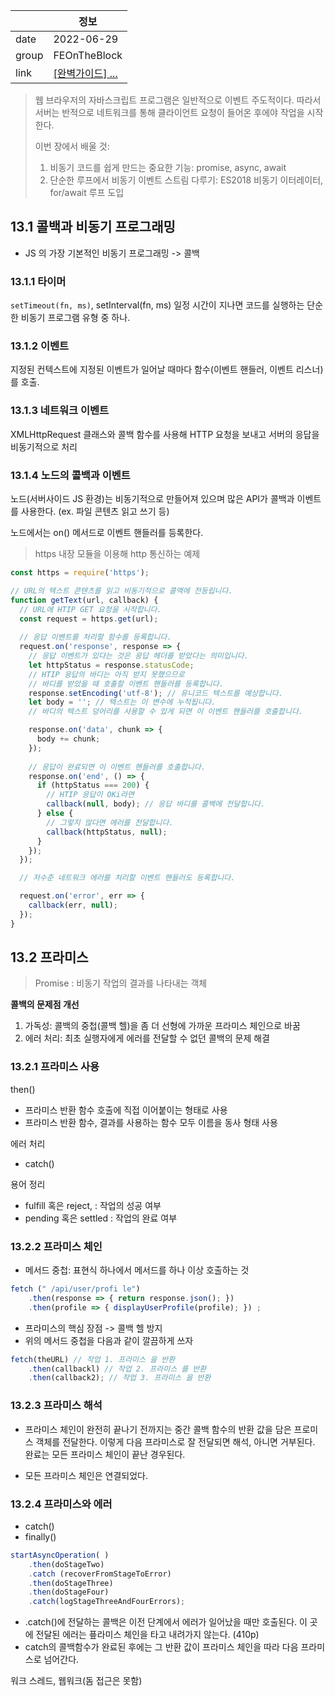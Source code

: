 
|  | 정보 |
|---|---|
| date | 2022-06-29 |
| group | FEOnTheBlock |
| link | [[완벽가이드] ...](#) |


> 웹 브라우저의 자바스크립트 프로그램은 일반적으로 이벤트 주도적이다. 따라서 서버는 반적으로 네트워크를 통해 클라이언트 요청이 들어온 후에야 작업을 시작한다. 
> 
> 이번 장에서 배울 것:
> 1. 비동기 코드를 쉽게 만드는 중요한 기능:  promise, async, await
> 2. 단순한 루프에서 비동기 이벤트 스트림 다루기: ES2018 비동기 이터레이터, for/await 루프 도입

## 13.1 콜백과 비동기 프로그래밍
- JS 의 가장 기본적인 비동기 프로그래밍 -> 콜백

### 13.1.1 타이머
`setTimeout(fn, ms)`, setInterval(fn, ms)
일정 시간이 지나면 코드를 실행하는 단순한 비동기 프로그램 유형 중 하나.

### 13.1.2 이벤트
지정된 컨텍스트에 지정된 이벤트가 일어날 때마다 함수(이벤트 핸들러, 이벤트 리스너)를 호출.

### 13.1.3 네트워크 이벤트
XMLHttpRequest 클래스와 콜백 함수를 사용해 HTTP 요청을 보내고 서버의 응답을 비동기적으로 처리

### 13.1.4 노드의 콜백과 이벤트
노드(서버사이드 JS 환경)는 비동기적으로 만들어져 있으며 많은 API가 콜백과 이벤트를 사용한다. (ex. 파일 콘텐츠 읽고 쓰기 등)

노드에서는 on() 메서드로 이벤트 핸들러를 등록한다.

> https 내장 모듈을 이용해 http 통신하는 예제
```js
const https = require('https');

// URL의 텍스트 콘텐츠를 읽고 비동기적으로 콜액에 전등립니다.
function getText(url, callback) {
  // URL에 HTIP GET 요청을 시작합니다.
  const request = https.get(url);
  
  // 응답 이벤트를 처리할 함수를 등록합니다.
  request.on('response', response => {
    // 응답 이벤트가 있다는 것은 응답 헤더를 받았다는 의미입니다.
    let httpStatus = response.statusCode;
    // HTIP 응답의 바디는 아직 받지 못했으므로
    // 바디를 받았을 때 호출할 이벤트 핸들러를 등록합니다.
    response.setEncoding('utf-8'); // 유니코드 텍스트를 예상합니다.
    let body = ''; // 텍스트는 이 변수에 누적됩니다.
    // 바디의 텍스트 덩어리를 사용할 수 있게 되면 이 이벤트 핸들러를 호출합니다.

    response.on('data', chunk => {
      body += chunk;
    });
    
    // 응답이 완료되면 이 이벤트 핸들러를 호출합니다.
    response.on('end', () => {
      if (httpStatus === 200) {
        // HTIP 응답이 OKi라면
        callback(null, body); // 응답 바디를 콜백에 전달합니다.
      } else {
        // 그렇지 않다면 에러를 전달합니다.
        callback(httpStatus, null);
      }
    });
  });

  // 저수준 네트워크 에러를 처리할 이벤트 핸들러도 등록합니다.

  request.on('error', err => {
    callback(err, null);
  });
}
```


## 13.2 프라미스
> Promise : 비동기 작업의 결과를 나타내는 객체

**콜백의 문제점 개선**
1. 가독성: 콜백의 중첩(콜백 헬)을 좀 더 선형에 가까운 프라미스 체인으로 바꿈
2. 에러 처리: 최초 실행자에게 에러를 전달할 수 없던 콜백의 문제 해결

### 13.2.1 프라미스 사용
then()
- 프라미스 반환 함수 호출에 직접 이어붙이는 형태로 사용
- 프라미스 반환 함수, 결과를 사용하는 함수 모두 이름을 동사 형태 사용

에러 처리
- catch()

용어 정리
- fulfill 혹은 reject, : 작업의 성공 여부
- pending 혹은 settled : 작업의 완료 여부

### 13.2.2 프라미스 체인

- 메서드 중첩: 표현식 하나에서 메서드를 하나 이상 호출하는 것
```js
fetch (" /api/user/profi le")
	.then(response => { return response.json(); })
	.then(profile => { displayUserProfile(profile); }) ;
```

- 프라미스의 핵심 장점 -> 콜백 헬 방지
- 위의 메서드 중첩을 다음과 같이 깔끔하게 쓰자
```js
fetch(theURL) // 작업 1. 프라미스 을 반환 
	.then(callbackl) // 작업 2. 프라미스 를 반환 
	.then(callback2); // 작업 3. 프라미스 을 반환
```

### 13.2.3 프라미스 해석
- 프라미스 체인이 완전히 끝나기 전까지는 중간 콜백 함수의 반환 값을 담은 프로미스 객체를 전달한다. 이렇게 다음 프라미스로 잘 전달되면 해석, 아니면 거부된다. 완료는 모든 프라미스 체인이 끝난 경우된다. 

- 모든 프라미스 체인은 연결되었다.

### 13.2.4 프라미스와 에러
- catch()
- finally()
```js
startAsyncOperation( )
	.then(doStageTwo) 
	.catch (recoverFromStageToError) 
	.then(doStageThree) 
	.then(doStageFour) 
	.catch(logStageThreeAndFourErrors);
```

- .catch()에 전달하는 콜백은 이전 단계에서 에러가 일어났을 때만 호출된다. 이 곳에 전달된 에러는 픞라미스 체인을 타고 내려가지 않는다. (410p)
- catch의 콜백함수가 완료된 후에는 그 반환 값이 프라미스 체인을 따라 다음 프라미스로 넘어간다.


워크 스레드, 웹워크(돔 접근은 못함)